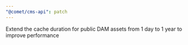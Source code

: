 ```yaml
---
"@comet/cms-api": patch
---
```


Extend the cache duration for public DAM assets from 1 day to 1 year to improve performance
